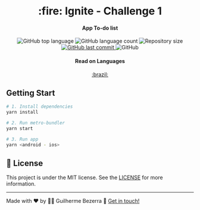 <h1 align="center">
    <br>
    :fire: Ignite - Challenge 1
</h1>

<h4 align="center">
  App To-do list
</h4>

<p align="center">
  <img alt="GitHub top language" src="https://img.shields.io/github/languages/top/gbdsantos/react-native-rocketseat-ignite-challenge-1-todos.svg">

  <img alt="GitHub language count" src="https://img.shields.io/github/languages/count/gbdsantos/react-native-rocketseat-ignite-challenge-1-todos.svg">

  <img alt="Repository size" src="https://img.shields.io/github/repo-size/gbdsantos/react-native-rocketseat-ignite-challenge-1-todos.svg">

  <a href="https://github.com/gbdsantos/react-native-rocketseat-ignite-challenge-1-todos/commits/master">
    <img alt="GitHub last commit" src="https://img.shields.io/github/last-commit/gbdsantos/react-native-rocketseat-ignite-challenge-1-todos.svg">
  </a>

  <img alt="GitHub" src="https://img.shields.io/github/license/gbdsantos/react-native-rocketseat-ignite-challenge-1-todos.svg">
</p>

<div align="center">
  <h4 align="center">Read on Languages</h4>
  <a href="https://github.com/gbdsantos/react-native-rocketseat-ignite-challenge-1-todos/blob/master/README-PT-BR.md">:brazil:
  </a>
</div>
</p>

## Getting Start

```Bash
# 1. Install dependencies
yarn install

# 2. Run metro-bundler
yarn start

# 3. Run app
yarn <android - ios>
```

## :memo: License
This project is under the MIT license. See the [LICENSE](https://github.com/gbdsantos/react-native-rocketseat-ignite-challenge-1-todos/blob/master/LICENSE) for more information.

---
Made with ♥ by :man_astronaut: Guilherme Bezerra :wave: [Get in touch!](https://www.linkedin.com/in/gbdsantos/)

